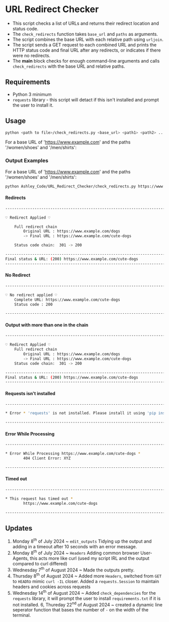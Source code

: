 # URL Redirect Checker

* This script checks a list of URLs and returns their redirect location and status code.
* The `check_redirects` function takes `base_url` and `paths` as arguments.
* The script combines the base URL with each relative path using `urljoin`.
* The script sends a GET request to each combined URL and prints the HTTP status code and final URL after any redirects, or indicates if there were no redirects.
* The __main__ block checks for enough command-line arguments and calls `check_redirects` with the base URL and relative paths.

## Requirements

- Python 3 minimum 
- `requests` library - this script will detact if this isn't installed and prompt the user to install it.

## Usage

```bash
python <path to file>/check_redirects.py <base_url> <path1> <path2> ...
```
For a base URL of 'https://www.example.com' and the paths '/women/shoes' and '/men/shirts':

### Output Examples
For a base URL of 'https://www.example.com' and the paths '/women/shoes' and '/men/shirts':
```bash
python Ashley_Code/URL_Redirect_Checker/check_redirects.py https://www.example.com /women/shoes /men/shirts
```
#### Redirects
```bash
-------------------------------------------------------------------------------------

♡ Redirect Applied ♡

    Full redirect chain
        Original URL : https://www.example.com/dogs
        -> Final URL : https://www.example.com/cute-dogs

    Status code chain:  301 -> 200

-------------------------------------------------------------------------------------
Final status & URL: (200) https://www.example.com/cute-dogs
-------------------------------------------------------------------------------------
```
#### No Redirect
```bash
-------------------------------------------------------------------------------------

♡ No redirect applied ♡
    Complete URL: https://www.example.com/cute-dogs
    Status code : 200

-------------------------------------------------------------------------------------
```
#### Output with more than one in the chain
```bash
-------------------------------------------------------------------------------------

♡ Redirect Applied ♡
    Full redirect chain
        Original URL : https://www.example.com/dogs
        -> Final URL : https://www.example.com/cute-dogs
    Status code chain:  301 -> 200

-------------------------------------------------------------------------------------
Final status & URL: (200) https://www.example.com/cute-dogs
-------------------------------------------------------------------------------------
```
#### Requests isn't installed
```bash
-------------------------------------------------------------------------------------

* Error * 'requests' is not installed. Please install it using 'pip install requests'

-------------------------------------------------------------------------------------
```
#### Error While Processing
```bash
-------------------------------------------------------------------------------------

* Error While Processing https://www.example.com/cute-dogs *
        404 Client Error: XYZ

-------------------------------------------------------------------------------------

```
#### Timed out
```bash
-------------------------------------------------------------------------------------

* This request has timed out *
        https://www.example.com/cute-dogs

-------------------------------------------------------------------------------------

```
## Updates
1. Monday 8<sup>th</sup> of July 2024 ~ `edit_outputs` Tidying up the output and adding in a timeout after 10 seconds with an error message.
2. Monday 8<sup>th</sup> of July 2024 ~ `Headers` Adding common browser User-Agents, this acts more like curl (used my script IRL and the output compared to curl differed)
3. Wednesday 7<sup>th</sup> of August 2024 ~ Made the outputs pretty.
4. Thursday 8<sup>th</sup> of August 2024 ~ Added more `Headers`, switched from `GET` to `HEAD`to mimic `curl -IL` closer. Added a `requests.Session` to maintain headers and cookies across requests 
5. Wednesday 14<sup>th</sup> of August 2024 ~ Added `check_dependencies` for the `requests` library, it will prompt the user to install `requirements.txt` if it is not installed.
6, Thureday 22<sup>nd</sup> of August 2024 ~ created a dynamic line seperator function that bases the number of `-` on the width of the terminal.